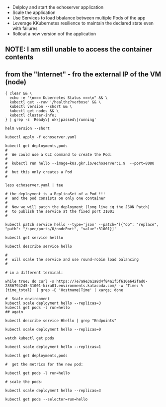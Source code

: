   - Delploy and start the echoserver application
  - Scale the application
  - Use Services to load bbalance between multiple Pods of the app
  - Leverage KKubernetes resilience to maintain the declared state even with failures
  - Rollout a new version oof the application

##  NOTE: I am still unable to access the container contents
## from the "Internet" - fro the external IP of the VM (node)

```
{ clear && \
  echo -e "\n=== Kubernetes Status ===\n" && \
  kubectl get --raw '/healthz?verbose' && \
  kubectl version --short && \
  kubectl get nodes && \
  kubectl cluster-info;
} | grep -z 'Ready\| ok\|passed\|running'

helm version --short

kubectl apply -f echoserver.yaml

kubectl get deployments,pods
# 
#  We could use a CLI command to create the Pod:
#
#  kubectl run hello --image=k8s.gkr.io/echoserver:1.9  --port=8080
#
#  but this only creates a Pod
#

less echoserver.yaml | tee

# the deployment is a ReplicaSet of a Pod !!!
#  and the pod consists on only one container
#
#  Now we will patch the deployment (long live jq the JSON Patch)
#  to publish the service at the fixed port 31001
#

kubectl patch service hello --type='json' --patch='[{"op": "replace", "path": "/spec/ports/0/nodePort", "value":31001}]'

kubectl get service helllo

kubectl describe service hello

#
#  will scale the service and use round-robin load balancing
#

# in a different terminal:

while true; do curl -s https://7e7a9e3a1a8d4f84a1f5f610e642fad0-2886794245-31001-kira01.environments.katacoda.com/ -w 'Time: %{time_total}' | grep -E 'Hostname|Time' | xargs; done

#  Scale environment
kubectl scale deployment hello --replicas=3
kubectl get pods -l run=hello
## again

kubectl describe service Hhello | grep "Endpoints"

kubectl scale deployment hello --replicas=0

watch kubectl get pods

kubectl scale deployment hello --replicas=1

kubectl get deployments,pods

#  get the metrics for the new pod:

kubectl get pods -l run=hello

# scale the pods:

kubectl scale deployment hello --replicas=3

kubectl get pods --selector=run=hello








